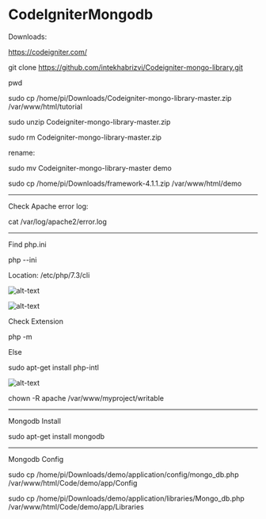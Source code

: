 # CodeIgniterMongodb

Downloads:

https://codeigniter.com/

git clone https://github.com/intekhabrizvi/Codeigniter-mongo-library.git


pwd

sudo cp /home/pi/Downloads/Codeigniter-mongo-library-master.zip /var/www/html/tutorial

sudo unzip Codeigniter-mongo-library-master.zip

sudo rm Codeigniter-mongo-library-master.zip


rename:

sudo mv Codeigniter-mongo-library-master demo


sudo cp /home/pi/Downloads/framework-4.1.1.zip /var/www/html/demo

_________________________________________________________________________________________

Check Apache error log:

 cat /var/log/apache2/error.log
 
 __________________________________________________________________________________________
 
 Find php.ini
 
 php --ini

Location: /etc/php/7.3/cli

![alt-text](https://user-images.githubusercontent.com/58724748/106718814-8297f600-663c-11eb-8149-5c425869d40d.png)

![alt-text](https://user-images.githubusercontent.com/58724748/106720624-a5c3a500-663e-11eb-92c7-b3e02c830c69.png)

Check Extension

php -m

Else

sudo apt-get install php-intl

![alt-text](https://user-images.githubusercontent.com/58724748/106723256-e113a300-6641-11eb-9b00-007e8be861b5.png)

chown -R apache /var/www/myproject/writable

________________________________________________________________________________________________________________

Mongodb Install

sudo apt-get install mongodb

_______________________________________________________________________________________________________________

Mongodb Config

sudo cp /home/pi/Downloads/demo/application/config/mongo_db.php /var/www/html/Code/demo/app/Config

sudo cp /home/pi/Downloads/demo/application/libraries/Mongo_db.php /var/www/html/Code/demo/app/Libraries



